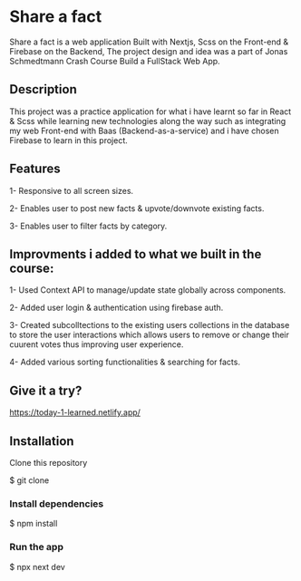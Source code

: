# Share a fact

Share a fact is a web application Built with Nextjs, Scss on the Front-end & Firebase on the Backend, The project design and idea was a part of Jonas Schmedtmann Crash Course Build a FullStack Web App.

## Description

This project was a practice application for what i have learnt so far in React & Scss while learning new technologies along the way
such as integrating my web Front-end with Baas (Backend-as-a-service) and i have chosen Firebase to learn in this project.

## Features

1- Responsive to all screen sizes.

2- Enables user to post new facts & upvote/downvote existing facts.

3- Enables user to filter facts by category.

## Improvments i added to what we built in the course:

1- Used Context API to manage/update state globally across components.

2- Added user login & authentication using firebase auth.

3- Created subcolltections to the existing users collections in the database to store the user interactions which allows users to remove or change their cuurent votes thus improving user experience.

4- Added various sorting functionalities & searching for facts.

## Give it a try?

https://today-1-learned.netlify.app/

## Installation

Clone this repository

$ git clone

### Install dependencies

$ npm install

### Run the app

$ npx next dev
